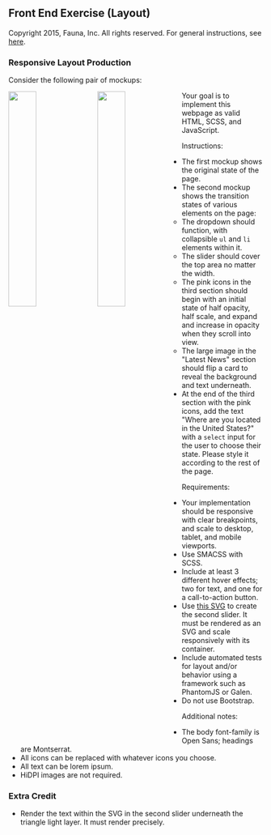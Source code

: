 
## Front End Exercise (Layout)

Copyright 2015, Fauna, Inc. All rights reserved. For general instructions, see [here](https://github.com/faunadb/exercises/blob/master/README.md).

### Responsive Layout Production

Consider the following pair of mockups:

<img src="https://raw.githubusercontent.com/faunadb/exercises/master/front-end-layout/front-end-layout.jpg" width="33%" style="float:left;">
<img src="https://raw.githubusercontent.com/faunadb/exercises/master/front-end-layout/front-end-layout2.jpg" width="33%" style="float:left;margin-left:10px;">

Your goal is to implement this webpage as valid HTML, SCSS, and JavaScript.

Instructions:

  - The first mockup shows the original state of the page.
  - The second mockup shows the transition states of various elements on the page:
    - The dropdown should function, with collapsible `ul` and `li` elements within it.
    - The slider should cover the top area no matter the width.
    - The pink icons in the third section should begin with an initial state of half opacity, half scale, and expand and increase in opacity when they scroll into view.
    - The large image in the "Latest News" section should flip a card to reveal the background and text underneath.
  - At the end of the third section with the pink icons, add the text "Where are you located in the United States?" with a `select` input for the user to choose their state. Please style it according to the rest of the page.

Requirements:

  - Your implementation should be responsive with clear breakpoints, and scale to desktop, tablet, and mobile viewports.
  - Use SMACSS with SCSS.
  - Include at least 3 different hover effects; two for text, and one for a call-to-action button.
  - Use [this SVG](https://github.com/faunadb/exercises/blob/master/front-end-layout/business-icon.svg) to create the second slider. It must be rendered as an SVG and scale responsively with its container.
  - Include automated tests for layout and/or behavior using a framework such as PhantomJS or Galen.
  - Do not use Bootstrap.

Additional notes:

  - The body font-family is Open Sans; headings are Montserrat.
  - All icons can be replaced with whatever icons you choose.
  - All text can be lorem ipsum.
  - HiDPI images are not required.

### Extra Credit

  - Render the text within the SVG in the second slider underneath the triangle light layer. It must render precisely.
